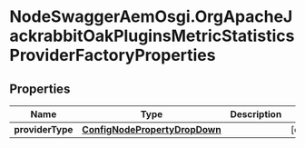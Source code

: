 # NodeSwaggerAemOsgi.OrgApacheJackrabbitOakPluginsMetricStatisticsProviderFactoryProperties

## Properties

Name | Type | Description | Notes
------------ | ------------- | ------------- | -------------
**providerType** | [**ConfigNodePropertyDropDown**](ConfigNodePropertyDropDown.md) |  | [optional] 


